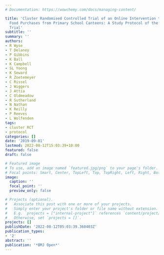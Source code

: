 ```yaml
---
# Documentation: https://wowchemy.com/docs/managing-content/

title: 'Cluster Randomised Controlled Trial of an Online Intervention to Improve Healthy
  Food Purchases from Primary School Canteens: A Study Protocol of the Click n Crunch
  Trial'
subtitle: ''
summary: ''
authors:
- R Wyse
- T Delaney
- P Gibbins
- K Ball
- K Campbell
- SL Yoong
- K Seward
- R Zoetemeyer
- C Rissel
- J Wiggers
- J Attia
- C Oldmeadow
- R Sutherland
- N Nathan
- K Reilly
- P Reeves
- L Wolfenden
tags:
- cluster RCT
- protocol
categories: []
date: '2019-09-01'
lastmod: 2022-08-12T15:03:39+10:00
featured: false
draft: false

# Featured image
# To use, add an image named `featured.jpg/png` to your page's folder.
# Focal points: Smart, Center, TopLeft, Top, TopRight, Left, Right, BottomLeft, Bottom, BottomRight.
image:
  caption: ''
  focal_point: ''
  preview_only: false

# Projects (optional).
#   Associate this post with one or more of your projects.
#   Simply enter your project's folder or file name without extension.
#   E.g. `projects = ["internal-project"]` references `content/project/deep-learning/index.md`.
#   Otherwise, set `projects = []`.
projects: []
publishDate: '2022-08-12T05:03:39.360403Z'
publication_types:
- '2'
abstract: ''
publication: '*BMJ Open*'
---
```

